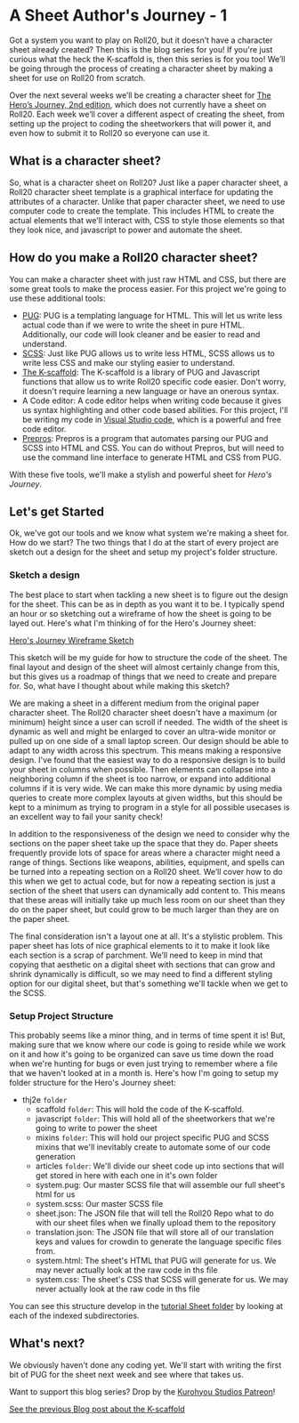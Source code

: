 # A Sheet Author's Journey - 1
Got a system you want to play on Roll20, but it doesn’t have a character sheet already created? Then this is the blog series for you! If you're just curious what the heck the K-scaffold is, then this series is for you too! We’ll be going through the process of creating a character sheet by making a sheet for use on Roll20 from scratch.

Over the next several weeks we’ll be creating a character sheet for [The Hero’s Journey, 2nd edition](https://www.drivethrurpg.com/product/295279/The-Heros-Journey-Second-Edition), which does not currently have a sheet on Roll20. Each week we’ll cover a different aspect of creating the sheet, from setting up the project to coding the sheetworkers that will power it, and even how to submit it to Roll20 so everyone can use it.

## What is a character sheet?
So, what is a character sheet on Roll20? Just like a paper character sheet, a Roll20 character sheet template is a graphical interface for updating the attributes of a character. Unlike that paper character sheet, we need to use computer code to create the template. This includes HTML to create the actual elements that we’ll interact with, CSS to style those elements so that they look nice, and javascript to power and automate the sheet.

## How do you make a Roll20 character sheet?
You can make a character sheet with just raw HTML and CSS, but there are some great tools to make the process easier. For this project we're going to use these additional tools:
- [PUG](https://pugjs.org/api/getting-started.html): PUG is a templating language for HTML. This will let us write less actual code than if we were to write the sheet in pure HTML. Additionally, our code will look cleaner and be easier to read and understand.
- [SCSS](https://sass-lang.com/): Just like PUG allows us to write less HTML, SCSS allows us to write less CSS and make our styling easier to understand.
- [The K-scaffold](https://github.com/Kurohyou/Roll20-Snippets/tree/main/K_Scaffold): The K-scaffold is a library of PUG and Javascript functions that allow us to write Roll20 specific code easier. Don't worry, it doesn't require learning a new language or have an onerous syntax.
- A Code editor: A code editor helps when writing code because it gives us syntax highlighting and other code based abilities. For this project, I'll be writing my code in [Visual Studio code](https://code.visualstudio.com/), which is a powerful and free code editor.
- [Prepros](https://prepros.io/): Prepros is a program that automates parsing our PUG and SCSS into HTML and CSS. You can do without Prepros, but will need to use the command line interface to generate HTML and CSS from PUG.

With these five tools, we'll make a stylish and powerful sheet for *Hero's Journey*.
## Let's get Started
Ok, we've got our tools and we know what system we're making a sheet for. How do we start? The two things that I do at the start of every project are sketch out a design for the sheet and setup my project's folder structure.

### Sketch a design
The best place to start when tackling a new sheet is to figure out the design for the sheet. This can be as in depth as you want it to be. I typically spend an hour or so sketching out a wireframe of how the sheet is going to be layed out. Here's what I'm thinking of for the Hero's Journey sheet:

[Hero's Journey Wireframe Sketch](../assets/wireframe.png)

This sketch will be my guide for how to structure the code of the sheet. The final layout and design of the sheet will almost certainly change from this, but this gives us a roadmap of things that we need to create and prepare for. So, what have I thought about while making this sketch?

We are making a sheet in a different medium from the original paper character sheet. The Roll20 character sheet doesn't have a maximum (or minimum) height since a user can scroll if needed. The width of the sheet is dynamic as well and might be enlarged to cover an ultra-wide monitor or pulled up on one side of a small laptop screen. Our design should be able to adapt to any width across this spectrum. This means making a responsive design. I've found that the easiest way to do a responsive design is to build your sheet in columns when possible. Then elements can collapse into a neighboring column if the sheet is too narrow, or expand into additional columns if it is very wide. We can make this more dynamic by using media queries to create more complex layouts at given widths, but this should be kept to a minimum as trying to program in a style for all possible usecases is an excellent way to fail your sanity check!

In addition to the responsiveness of the design we need to consider why the sections on the paper sheet take up the space that they do. Paper sheets frequently provide lots of space for areas where a character might need a range of things. Sections like weapons, abilities, equipment, and spells can be turned into a repeating section on a Roll20 sheet. We’ll cover how to do this when we get to actual code, but for now a repeating section is just a section of the sheet that users can dynamically add content to. This means that these areas will initially take up much less room on our sheet than they do on the paper sheet, but could grow to be much larger than they are on the paper sheet.

The final consideration isn't a layout one at all. It's a stylistic problem. This paper sheet has lots of nice graphical elements to it to make it look like each section is a scrap of parchment. We’ll need to keep in mind that copying that aesthetic on a digital sheet with sections that can grow and shrink dynamically is difficult, so we may need to find a different styling option for our digital sheet, but that's something we'll tackle when we get to the SCSS.

### Setup Project Structure
This probably seems like a minor thing, and in terms of time spent it is! But, making sure that we know where our code is going to reside while we work on it and how it's going to be organized can save us time down the road when we're hunting for bugs or even just trying to remember where a file that we haven't looked at in a month is. Here's how I'm going to setup my folder structure for the Hero's Journey sheet:
- thj2e `folder`
  - scaffold `folder`: This will hold the code of the K-scaffold.
  - javascript `folder`: This will hold all of the sheetworkers that we're going to write to power the sheet
  - mixins `folder`: This will hold our project specific PUG and SCSS mixins that we'll inevitably create to automate some of our code generation
  - articles `folder`: We'll divide our sheet code up into sections that will get stored in here with each one in it's own folder
  - system.pug: Our master SCSS file that will assemble our full sheet's html for us
  - system.scss: Our master SCSS file
  - sheet.json: The JSON file that will tell the Roll20 Repo what to do with our sheet files when we finally upload them to the repository
  - translation.json: The JSON file that will store all of our translation keys and values for crowdin to generate the language specific files from.
  - system.html: The sheet's HTML that PUG will generate for us. We may never actually look at the raw code in ths file
  - system.css: The sheet's CSS that SCSS will generate for us. We may never actually look at the raw code in ths file

You can see this structure develop in the [tutorial Sheet folder](../tutorial%20sheet) by looking at each of the indexed subdirectories.

## What's next?
We obviously haven't done any coding yet. We'll start with writing the first bit of PUG for the sheet next week and see where that takes us.

Want to support this blog series? Drop by the [Kurohyou Studios Patreon](https://patreon.com/kurohyoustudios)!

[See the previous Blog post about the K-scaffold](https://app.roll20.net/forum/post/10646215/introducing-the-k-scaffold-for-building-character-sheets)

